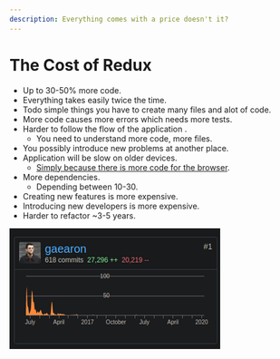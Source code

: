 ```yaml
---
description: Everything comes with a price doesn't it?
---
```


# The Cost of Redux

* Up to 30-50% more code.
* Everything takes easily twice the time.
* Todo simple things you have to create many files and alot of code.
* More code causes more errors which needs more tests.
* Harder to follow the flow of the application .
  * You need to understand more code, more files.
* You possibly introduce new problems at another place.
* Application will be slow on older devices.
  * [Simply because there is more code for the browser](https://www.youtube.com/watch?v=ff4fgQxPaO0).
* More dependencies.
  * Depending between 10-30.
* Creating new features is more expensive.
* Introducing new developers is more expensive.
* Harder to refactor ~3-5 years.

![](.gitbook/assets/image.png)



